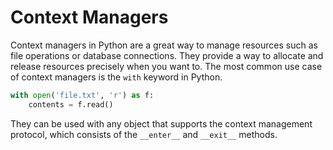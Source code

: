 
# Context Managers

Context managers in Python are a great way to manage resources such as file operations or database connections. They provide a way to allocate and release resources precisely when you want to. The most common use case of context managers is the ```with``` keyword in Python.

```python
with open('file.txt', 'r') as f:
    contents = f.read()
```

They can be used with any object that supports the context management protocol, which consists of the ```__enter__``` and ```__exit__``` methods.
